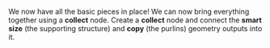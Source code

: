 We now have all the basic pieces in place! We can now bring everything together using a **collect** node. Create a **collect** node and connect the **smart size** (the supporting structure) and **copy** (the purlins) geometry outputs into it.
